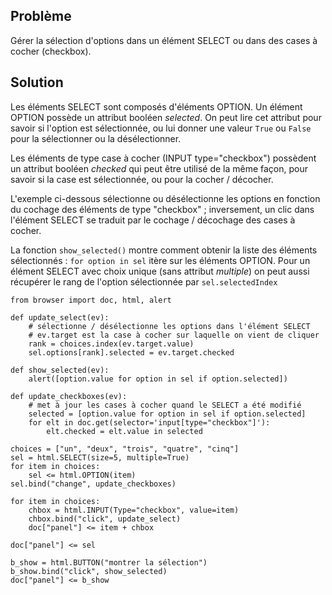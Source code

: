 Problème
--------
Gérer la sélection d'options dans un élément SELECT ou dans des cases à cocher (checkbox).

Solution
--------
Les éléments SELECT sont composés d'éléments OPTION. Un élément OPTION possède 
un attribut booléen _selected_. On peut lire cet attribut pour savoir si 
l'option est sélectionnée, ou lui donner une valeur `True` ou `False` pour la 
sélectionner ou la désélectionner.

Les éléments de type case à cocher (INPUT type="checkbox") possèdent un 
attribut booléen _checked_ qui peut être utilisé de la même façon, pour savoir
 si la case est sélectionnée, ou pour la cocher / décocher.

L'exemple ci-dessous sélectionne ou désélectionne les options en fonction du 
cochage des éléments de type "checkbox" ; inversement, un clic dans l'élément 
SELECT se traduit par le cochage / décochage des cases à cocher.

La fonction `show_selected()` montre comment obtenir la liste des éléments 
sélectionnés : `for option in sel` itère sur les éléments OPTION. Pour un 
élément SELECT avec choix unique (sans attribut _multiple_) on peut aussi 
récupérer le rang de l'option sélectionnée par `sel.selectedIndex`

```exec_on_load
from browser import doc, html, alert

def update_select(ev):
    # sélectionne / désélectionne les options dans l'élément SELECT
    # ev.target est la case à cocher sur laquelle on vient de cliquer
    rank = choices.index(ev.target.value)
    sel.options[rank].selected = ev.target.checked

def show_selected(ev):
    alert([option.value for option in sel if option.selected])

def update_checkboxes(ev):
    # met à jour les cases à cocher quand le SELECT a été modifié
    selected = [option.value for option in sel if option.selected]
    for elt in doc.get(selector='input[type="checkbox"]'):
        elt.checked = elt.value in selected
    
choices = ["un", "deux", "trois", "quatre", "cinq"]
sel = html.SELECT(size=5, multiple=True)
for item in choices:
    sel <= html.OPTION(item)
sel.bind("change", update_checkboxes)

for item in choices:
    chbox = html.INPUT(Type="checkbox", value=item)
    chbox.bind("click", update_select)
    doc["panel"] <= item + chbox

doc["panel"] <= sel

b_show = html.BUTTON("montrer la sélection")
b_show.bind("click", show_selected)
doc["panel"] <= b_show
```

<div id="panel"></div>

